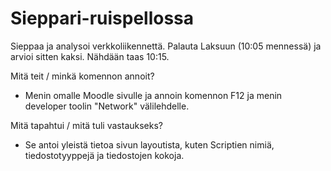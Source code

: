 # Sieppari-ruispellossa

Sieppaa ja analysoi verkkoliikennettä. Palauta Laksuun (10:05 mennessä) ja arvioi sitten kaksi. Nähdään taas 10:15.

Mitä teit / minkä komennon annoit?
* Menin omalle Moodle sivulle ja annoin komennon F12 ja menin developer toolin "Network" välilehdelle.

Mitä tapahtui / mitä tuli vastaukseks?
* Se antoi yleistä tietoa sivun layoutista, kuten Scriptien nimiä, tiedostotyyppejä ja tiedostojen kokoja.

